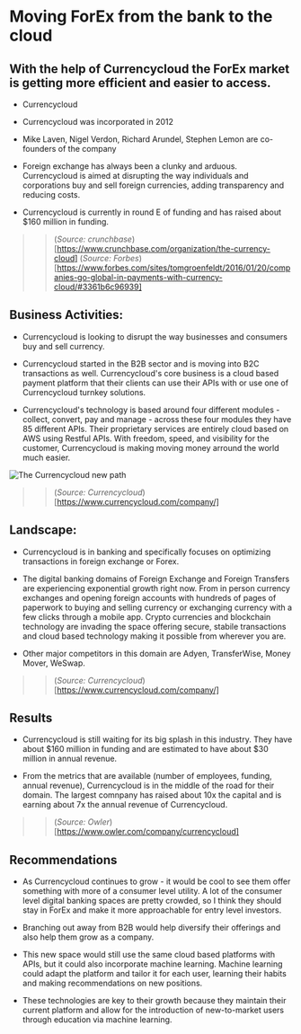 # Moving ForEx from the bank to the cloud

## With the help of Currencycloud the ForEx market is getting more efficient and easier to access. 

* Currencycloud

* Currencycloud was incorporated in 2012

* Mike Laven, Nigel Verdon, Richard Arundel, Stephen Lemon are co-founders of the company

* Foreign exchange has always been a clunky and arduous. Currencycloud is aimed at disrupting the way individuals and corporations buy and sell foreign currencies, adding transparency and reducing costs. 

* Currencycloud is currently in round E of funding and has raised about $160 million in funding. 
>>(_Source: crunchbase_)[https://www.crunchbase.com/organization/the-currency-cloud]
>>(_Source: Forbes_)[https://www.forbes.com/sites/tomgroenfeldt/2016/01/20/companies-go-global-in-payments-with-currency-cloud/#3361b6c96939]


## Business Activities:

* Currencycloud is looking to disrupt the way businesses and consumers buy and sell currency. 

* Currencycloud started in the B2B sector and is moving into B2C transactions as well. 
Currencycloud's core business is a cloud based payment platform that their clients can use their APIs with or use one of Currencycloud turnkey solutions. 

* Currencycloud's technology is based around four different modules - collect, convert, pay and manage - across these four modules they have 85 different APIs. Their proprietary services are entirely cloud based on AWS using Restful APIs. With freedom, speed, and visibility for the customer, Currencycloud is making moving money arround the world much easier. 

![The Currencycloud new path](https://assets.currencycloud.com/wp-content/uploads/2018/03/6001_oldway.png)
>>(_Source: Currencycloud_)[https://www.currencycloud.com/company/]


## Landscape:

* Currencycloud is in banking and specifically focuses on optimizing transactions in foreign exchange or Forex.

* The digital banking domains of Foreign Exchange and Foreign Transfers are experiencing exponential growth right now. From in person currency exchanges and opening foreign accounts with hundreds of pages of paperwork to buying and selling currency or exchanging currency with a few clicks through a mobile app. Crypto currencies and blockchain technology are invading the space offering secure, stabile transactions and cloud based technology making it possible from wherever you are. 

* Other major competitors in this domain are Adyen, TransferWise, Money Mover, WeSwap. 
>>(_Source: Currencycloud_)[https://www.currencycloud.com/company/]



## Results

* Currencycloud is still waiting for its big splash in this industry. They have about $160 million in funding and are estimated to have about $30 million in annual revenue. 

* From the metrics that are available \(number of employees, funding, annual revenue\), Currencycloud is in the middle of the road for their domain. The largest comnpany has raised about 10x the capital and is earning about 7x the annual revenue of Currencycloud. 

>>(_Source: Owler_)[https://www.owler.com/company/currencycloud]



## Recommendations

* As Currencycloud continues to grow - it would be cool to see them offer something with more of a consumer level utility. A lot of the consumer level digital banking spaces are pretty crowded, so I think they should stay in ForEx and make it more approachable for entry level investors.

* Branching out away from B2B would help diversify their offerings and also help them grow as a company. 

* This new space would still use the same cloud based platforms with APIs, but it could also incorporate machine learning. Machine learning could adapt the platform and tailor it for each user, learning their habits and making recommendations on new positions. 

* These technologies are key to their growth because they maintain their current platform and allow for the introduction of new-to-market users through education via machine learning. 

